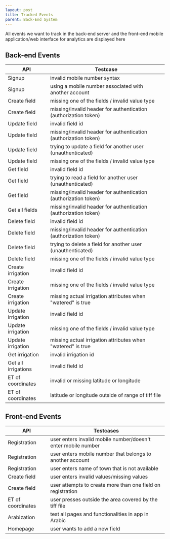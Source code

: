 ```yaml
---
layout: post
title: Tracked Events
parent: Back-End System
---
```


All events we want to track in the back-end server and the front-end mobile application/web interface for analytics are displayed here





## Back-end Events

| API                 | Testcase                                                     |
| ------------------- | ------------------------------------------------------------ |
| Signup              | invalid mobile number syntax                                 |
| Signup              | using a mobile number associated with another account        |
| Create field        | missing one of the fields / invalid value type               |
| Create field        | missing/invalid header for authentication (authorization token) |
| Update field        | invalid field id                                             |
| Update field        | missing/invalid header for authentication (authorization token) |
| Update field        | trying to update a field for another user (unauthenticated)  |
| Update field        | missing one of the fields / invalid value type               |
| Get field           | invalid field id                                             |
| Get field           | trying to read a field for another user (unauthenticated)    |
| Get field           | missing/invalid header for authentication (authorization token) |
| Get all fields      | missing/invalid header for authentication (authorization token) |
| Delete field        | invalid field id                                             |
| Delete field        | missing/invalid header for authentication (authorization token) |
| Delete field        | trying to delete a field for another user (unauthenticated)  |
| Delete field        | missing one of the fields / invalid value type               |
| Create irrigation   | invalid field id                                             |
| Create irrigation   | missing one of the fields / invalid value type               |
| Create irrigation   | missing actual irrigation attributes when &quot;watered&quot; is true |
| Update irrigation   | invalid field id                                             |
| Update irrigation   | missing one of the fields / invalid value type               |
| Update irrigation   | missing actual irrigation attributes when &quot;watered&quot; is true |
| Get irrigation      | invalid irrigation id                                        |
| Get all irrigations | invalid field id                                             |
| ET of coordinates   | invalid or missing latitude or longitude                     |
| ET of coordinates   | latitude or longitude outside of range of tiff file          |



## Front-end Events

| API               | Testcases                                                    |
| ----------------- | ------------------------------------------------------------ |
| Registration      | user enters invalid mobile number/doesn&#39;t enter mobile number |
| Registration      | user enters mobile number that belongs to another account    |
| Registration      | user enters name of town that is not available               |
| Create field      | user enters invalid values/missing values                    |
| Create field      | user attempts to create more than one field on registration  |
| ET of coordinates | user presses outside the area covered by the tiff file       |
| Arabization       | test all pages and functionalities in app in Arabic          |
| Homepage          | user wants to add a new field                                |